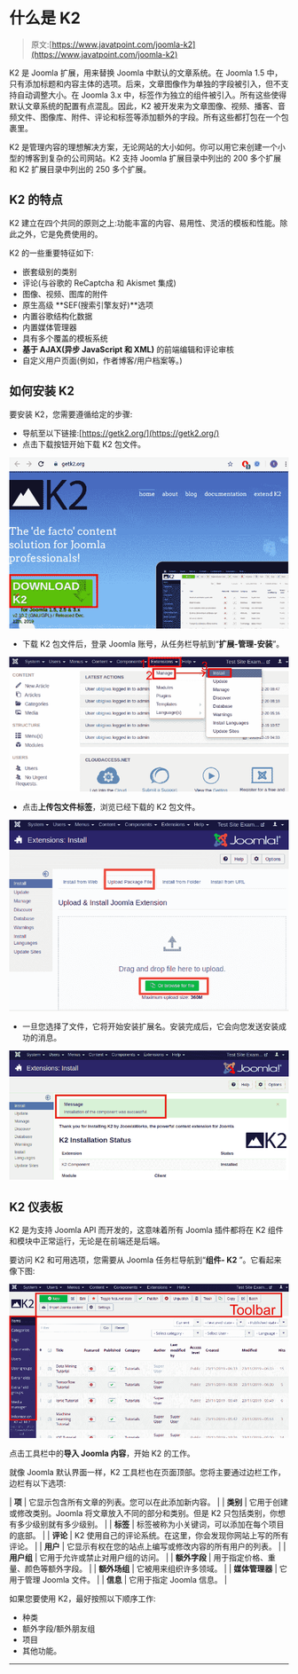 # 什么是 K2

> 原文:[https://www.javatpoint.com/joomla-k2](https://www.javatpoint.com/joomla-k2)

K2 是 Joomla 扩展，用来替换 Joomla 中默认的文章系统。在 Joomla 1.5 中，只有添加标题和内容主体的选项。后来，文章图像作为单独的字段被引入，但不支持自动调整大小。在 Joomla 3.x 中，标签作为独立的组件被引入。所有这些使得默认文章系统的配置有点混乱。因此，K2 被开发来为文章图像、视频、播客、音频文件、图像库、附件、评论和标签等添加额外的字段。所有这些都打包在一个包裹里。

K2 是管理内容的理想解决方案，无论网站的大小如何。你可以用它来创建一个小型的博客到复杂的公司网站。K2 支持 Joomla 扩展目录中列出的 200 多个扩展和 K2 扩展目录中列出的 250 多个扩展。

## K2 的特点

K2 建立在四个共同的原则之上:功能丰富的内容、易用性、灵活的模板和性能。除此之外，它是免费使用的。

K2 的一些重要特征如下:

*   嵌套级别的类别
*   评论(与谷歌的 ReCaptcha 和 Akismet 集成)
*   图像、视频、图库的附件
*   原生高级 **SEF(搜索引擎友好)**选项
*   内置谷歌结构化数据
*   内置媒体管理器
*   具有多个覆盖的模板系统
*   **基于 AJAX(异步 JavaScript 和 XML)** 的前端编辑和评论审核
*   自定义用户页面(例如，作者博客/用户档案等。)

## 如何安装 K2

要安装 K2，您需要遵循给定的步骤:

*   导航至以下链接:[https://getk2.org/](https://getk2.org/)
*   点击下载按钮开始下载 K2 包文件。

![Joomla K2](img/27ff97f7255b3857dbf1269d084aa0c8.png)

*   下载 K2 包文件后，登录 Joomla 账号，从任务栏导航到“**扩展-管理-安装**”。

![Joomla K2](img/f2942624c5842ce24870b6c87f673417.png)

*   点击**上传包文件标签**，浏览已经下载的 K2 包文件。

![Joomla K2](img/fdc0b94c19e8ac9a2cdb78c400de3f08.png)

*   一旦您选择了文件，它将开始安装扩展名。安装完成后，它会向您发送安装成功的消息。

![Joomla K2](img/d288a60fc560303aa3b0b7ca19268878.png)

## K2 仪表板

K2 是为支持 Joomla API 而开发的，这意味着所有 Joomla 插件都将在 K2 组件和模块中正常运行，无论是在前端还是后端。

要访问 K2 和可用选项，您需要从 Joomla 任务栏导航到“**组件- K2** ”。它看起来像下图:

![Joomla K2](img/fc8bddee4bf2f92a8ddc6a1f6faf8d32.png)

点击工具栏中的**导入 Joomla 内容**，开始 K2 的工作。

就像 Joomla 默认界面一样，K2 工具栏也在页面顶部。您将主要通过边栏工作，边栏有以下选项:

| **项** | 它显示包含所有文章的列表。您可以在此添加新内容。 |
| **类别** | 它用于创建或修改类别。Joomla 将文章放入不同的部分和类别。但是 K2 只包括类别，你想有多少级别就有多少级别。 |
| **标签** | 标签被称为小关键词，可以添加在每个项目的底部。 |
| **评论** | K2 使用自己的评论系统。在这里，你会发现你网站上写的所有评论。 |
| **用户** | 它显示有权在您的站点上编写或修改内容的所有用户的列表。 |
| **用户组** | 它用于允许或禁止对用户组的访问。 |
| **额外字段** | 用于指定价格、重量、颜色等额外字段。 |
| **额外场组** | 它被用来组织许多领域。 |
| **媒体管理器** | 它用于管理 Joomla 文件。 |
| **信息** | 它用于指定 Joomla 信息。 |

如果您要使用 K2，最好按照以下顺序工作:

*   种类
*   额外字段/额外朋友组
*   项目
*   其他功能。

* * *